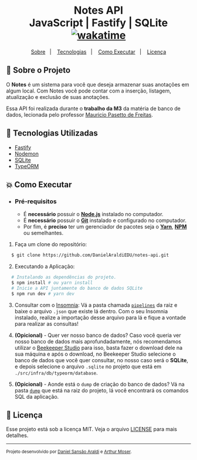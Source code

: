 <h1 align="center">
  <br>Notes API<br/>
  JavaScript | Fastify | SQLite
  <br/>
  <a href="https://wakatime.com/badge/user/920a7e43-2969-4212-82ff-1b375685ff58/project/018c0764-81db-45ee-a69b-15c8549c3972"><img src="https://wakatime.com/badge/user/920a7e43-2969-4212-82ff-1b375685ff58/project/018c0764-81db-45ee-a69b-15c8549c3972.svg" alt="wakatime"></a>
</h1>

<p align="center">
  <a href="#bookmark-sobre-o-projeto">Sobre</a>&nbsp;&nbsp;&nbsp;|&nbsp;&nbsp;&nbsp;
  <a href="#rocket-tecnologias-utilizadas">Tecnologias</a>&nbsp;&nbsp;&nbsp;|&nbsp;&nbsp;&nbsp;
  <a href="#boom-como-executar">Como Executar</a>&nbsp;&nbsp;&nbsp;|&nbsp;&nbsp;&nbsp;
  <a href="#memo-licença">Licença</a>
</p>

## :bookmark: Sobre o Projeto

O **Notes** é um sistema para você que deseja armazenar suas anotações em algum local. Com Notes você pode contar com a inserção, listagem, atualização e exclusão de suas anotações.

Essa API foi realizada durante o **trabalho da M3** da matéria de banco de dados, lecionada pelo professor [Mauricio Pasetto de Freitas](mailto:mauriciopasetto@univali.br).

## :rocket: Tecnologias Utilizadas

- [Fastify](https://fastify.dev/)
- [Nodemon](https://nodemon.io/)
- [SQLite](https://www.sqlite.org/index.html)
- [TypeORM](https://typeorm.io/)

## :boom: Como Executar

- ### **Pré-requisitos**

  - É **necessário** possuir o **[Node.js](https://nodejs.org/en/)** instalado no computador.
  - É **necessário** possuir o **[Git](https://git-scm.com/)** instalado e configurado no computador.
  - Por fim, é **preciso** ter um gerenciador de pacotes seja o **[Yarn](https://yarnpkg.com/)**, **[NPM](https://www.npmjs.com/)** ou semelhantes.

1. Faça um clone do repositório:

```sh
  $ git clone https://github.com/DanielAraldiEDU/notes-api.git
```

2. Executando a Aplicação:

```sh
  # Instalando as dependências do projeto.
  $ npm install # ou yarn install
  # Inicie a API juntamente do banco de dados SQLite
  $ npm run dev # yarn dev
```

3. Consultar com o [Insomnia](https://insomnia.rest/download): Vá a pasta chamada [`pipelines`](./pipelines/) da raiz e baixe o arquivo `.json` que existe lá dentro. Com o seu Insomnia instalado, realize a importação desse arquivo para lá e fique a vontade para realizar as consultas!

4. **(Opicional)** - Quer ver nosso banco de dados? Caso você queria ver nosso banco de dados mais aprofundadamente, nós recomendamos utilizar o [Beekeeper Studio](https://www.beekeeperstudio.io/) para isso, basta fazer o download dele na sua máquina e após o download, no Beekeeper Studio selecione o banco de dados que você quer consultar, no nosso caso será o **SQLite**, e depois selecione o arquivo `.sqlite` no projeto que está em `./src/infra/db/typeorm/database`.

5. **(Opicional)** - Aonde está o `dump` de criação do banco de dados? Vá na pasta [`dump`](./dump/) que está na raiz do projeto, lá você encontrará os comandos SQL da aplicação.

## :memo: Licença

Esse projeto está sob a licença MIT. Veja o arquivo [LICENSE](./LICENSE) para mais detalhes.

---

<sup>Projeto desenvolvido por [Daniel Sansão Araldi](https://github.com/DanielAraldi) e [Arthur Moser](https://github.com/oArthurMoser).</sup>
